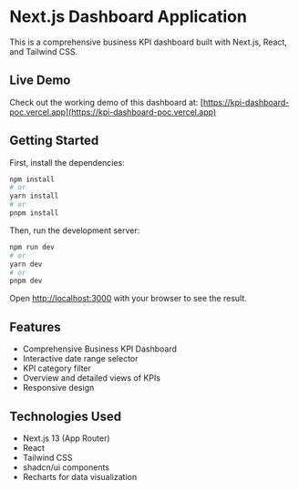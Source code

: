 # Next.js Dashboard Application

This is a comprehensive business KPI dashboard built with Next.js, React, and Tailwind CSS.

## Live Demo

Check out the working demo of this dashboard at: [https://kpi-dashboard-poc.vercel.app](https://kpi-dashboard-poc.vercel.app)

## Getting Started

First, install the dependencies:

```bash
npm install
# or
yarn install
# or
pnpm install
```

Then, run the development server:

```bash
npm run dev
# or
yarn dev
# or
pnpm dev
```

Open [http://localhost:3000](http://localhost:3000) with your browser to see the result.

## Features

- Comprehensive Business KPI Dashboard
- Interactive date range selector
- KPI category filter
- Overview and detailed views of KPIs
- Responsive design

## Technologies Used

- Next.js 13 (App Router)
- React
- Tailwind CSS
- shadcn/ui components
- Recharts for data visualization
